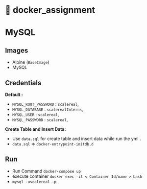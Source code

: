 # 🐬 docker_assignment
# MySQL 

## Images

* Alpine (`BaseImage`)
* MySQL 

## Credentials

**Default :**  
* `MYSQL_ROOT_PASSWORD` : `scalereal`,
* `MYSQL_DATABASE` : `scalerealInterns`,
* `MYSQL_USER` : `scalereal`,
* `MYSQL_PASSWORD` : `scalereal`,

**Create Table and Insert Data:**
  
  * Use `data.sql` for create table and insert data while run the yml .
  * `data.sql` => `docker-entrypoint-initdb.d`
 
 ## Run
 
 * Run Command `docker-compose up`
 * execute container `docker exec -it < Container Id/name > bash`
 * `mysql -uscalereal -p`
 
